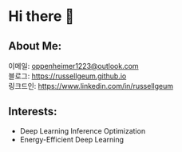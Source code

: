 # Hi there 👋
## About Me:
이메일: oppenheimer1223@outlook.com  
블로그: https://russellgeum.github.io  
링크드인: https://www.linkedin.com/in/russellgeum  
## Interests:
- Deep Learning Inference Optimization
- Energy-Efficient Deep Learning
